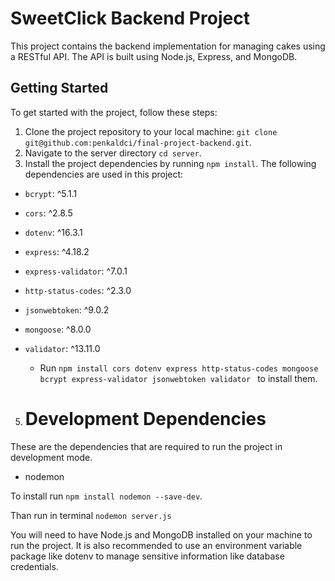 # SweetClick Backend Project

This project contains the backend implementation for managing cakes using a RESTful API. The API is built using Node.js, Express, and MongoDB.

## Getting Started

To get started with the project, follow these steps:

1. Clone the project repository to your local machine: `git clone git@github.com:penkaldci/final-project-backend.git`.
2. Navigate to the server directory `cd server`.
3. Install the project dependencies by running `npm install`. The following dependencies are used in this project:

- `bcrypt`: ^5.1.1
- `cors`: ^2.8.5
- `dotenv`: ^16.3.1
- `express`: ^4.18.2
- `express-validator`: ^7.0.1
- `http-status-codes`: ^2.3.0
- `jsonwebtoken`: ^9.0.2
- `mongoose`: ^8.0.0
- `validator`: ^13.11.0

   - Run `npm install cors dotenv express http-status-codes mongoose bcrypt express-validator jsonwebtoken validator
` to install them.

5. # Development Dependencies

These are the dependencies that are required to run the project in development mode.

- nodemon

To install run `npm install nodemon --save-dev`.

Than run in terminal `nodemon server.js`

You will need to have Node.js and MongoDB installed on your machine to run the project. It is also recommended to use an environment variable package like dotenv to manage sensitive information like database credentials.

